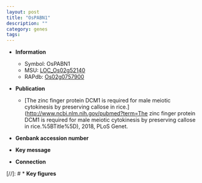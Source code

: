 ```yaml
---
layout: post
title: "OsPABN1"
description: ""
category: genes
tags: 
---
```


* **Information**  
    + Symbol: OsPABN1  
    + MSU: [LOC_Os02g52140](http://rice.plantbiology.msu.edu/cgi-bin/ORF_infopage.cgi?orf=LOC_Os02g52140)  
    + RAPdb: [Os02g0757900](http://rapdb.dna.affrc.go.jp/viewer/gbrowse_details/irgsp1?name=Os02g0757900)  

* **Publication**  
    + [The zinc finger protein DCM1 is required for male meiotic cytokinesis by preserving callose in rice.](http://www.ncbi.nlm.nih.gov/pubmed?term=The zinc finger protein DCM1 is required for male meiotic cytokinesis by preserving callose in rice.%5BTitle%5D), 2018, PLoS Genet.

* **Genbank accession number**  

* **Key message**  

* **Connection**  

[//]: # * **Key figures**  


